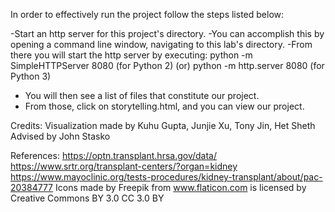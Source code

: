 In order to effectively run the project follow the steps listed below:

-Start an http server for this project's directory. 
-You can accomplish this by opening a command line window, navigating to this lab's directory. 
-From there you will start the http server by executing: 
	python -m SimpleHTTPServer 8080 (for Python 2) 
	(or)
	python -m http.server 8080 (for Python 3) 
- You will then see a list of files that constitute our project.
- From those, click on storytelling.html, and you can view our project.

Credits:
Visualization made by Kuhu Gupta, Junjie Xu, Tony Jin, Het Sheth
Advised by John Stasko

References:
https://optn.transplant.hrsa.gov/data/
https://www.srtr.org/transplant-centers/?organ=kidney
https://www.mayoclinic.org/tests-procedures/kidney-transplant/about/pac-20384777
Icons made by Freepik from www.flaticon.com is licensed by Creative Commons BY 3.0 CC 3.0 BY
